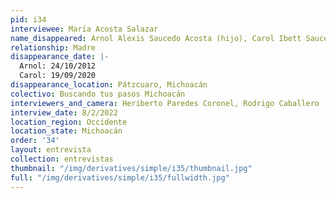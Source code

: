 ```yaml
---
pid: i34
interviewee: María Acosta Salazar
name_disappeared: Arnol Alexis Saucedo Acosta (hijo), Carol Ibett Saucedo Acosta (hija)
relationship: Madre
disappearance_date: |-
  Arnol: 24/10/2012
  Carol: 19/09/2020
disappearance_location: Pátzcuaro, Michoacán
colectivo: Buscando tus pasos Michoacán
interviewers_and_camera: Heriberto Paredes Coronel, Rodrigo Caballero
interview_date: 8/2/2022
location_region: Occidente
location_state: Michoacán
order: '34'
layout: entrevista
collection: entrevistas
thumbnail: "/img/derivatives/simple/i35/thumbnail.jpg"
full: "/img/derivatives/simple/i35/fullwidth.jpg"
---
```

